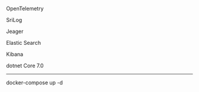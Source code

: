 OpenTelemetry 

SriLog

Jeager

Elastic Search

Kibana

dotnet Core 7.0

-----


docker-compose up -d



